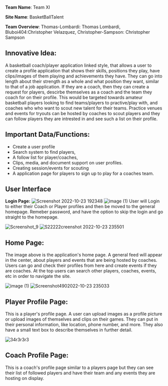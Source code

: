 **Team Name**: 
Team XI

**Site Name**: 
BasketBallTalent

**Team Overview**: 
Thomas-Lombardi: Thomas Lombardi, Bluboi404:Christopher Velazquez, Christopher-Sampson: Christopher Sampson

## **Innovative Idea:**
A basketball coach/player application linked style, that allows a user to create a profile application that shows their skills, positions they play, have clips/images of them playing and achievements they have. They can go into length about their strength as a whole and what position they want, similar to that of a job application. If they are a coach, then they can create a request for players, descirbe themselves as a coach and the team they coach for on their profile. This would be targeted towards amateur basketball players looking to find teams/players to practive/play with, and coaches who who want to scout new talent for their teams. Practice venues and events for tryouts can be hosted by coaches to scout players and they can follow players they are intrested in and see such a list on their profile.

## **Important Data/Functions:**
* Create a user profile
* Search system to find players, 
* A follow list for player/coaches, 
* Clips, media, and document support on user profiles.
* Creating session/events for scouting
* A application page for players to sign up to play for a coaches team.

## **User Interface**
**Login Page:**
![Screenshot 2022-10-23 192348](https://user-images.githubusercontent.com/113072996/197423143-44f2c269-cab5-4ee0-8fd7-c0f39273a45b.png)
![image (1)](https://user-images.githubusercontent.com/113072996/197432728-b57afa63-81da-4bdc-80ba-4b55e7ddfd01.png)
User will Login to either their Coach or Player profiles and then be moved to the general homepage. Remeber password, and have the option to skip the login and go straight to the homepage.

![Screenshot_9](https://user-images.githubusercontent.com/113072996/197439662-6a98aea9-b81e-460a-a12a-46893203b542.png)
![S22222creenshot 2022-10-23 235501](https://user-images.githubusercontent.com/113072996/197445737-195d5755-fb7b-4c40-9279-fef7ee6f93dd.png)

## Home Page:
The image above is the application's home page. A general feed will appear in the center, about players and events that are being hosted by coaches. Users can go and check their profiles from here and create events if they are coaches. At the top users can search other players, coaches, events, etc in order to navigate the site. 

![image (1)](https://user-images.githubusercontent.com/113072996/197439496-35adb6b5-91f6-435c-adf6-0dcb519855b7.png)
![Screenshot4902022-10-23 235033](https://user-images.githubusercontent.com/113072996/197445336-c01442c2-b54e-4c33-bba7-e3ac5bae528c.png)
## Player Profile Page:
This is a player's profile page. A user can upload images as a profile picture or upload images of themselves and clips on their games. They can put in their personal information, like location, phone number, and more. They also have a small text box to describe themselves in further detail.

![34r3r3r3](https://user-images.githubusercontent.com/113072996/197445575-56d77516-b846-4f94-8b70-622d10751a7f.png)

## Coach Profile Page:
This is a coach's profile page similar to a players page but they can see their list of followed players and have their team and any events they are hosting on display.




